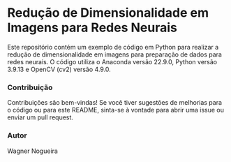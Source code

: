 # Redução de Dimensionalidade em Imagens para Redes Neurais

Este repositório contém um exemplo de código em Python para realizar a redução de dimensionalidade em imagens para preparação de dados para redes neurais. O código utiliza o Anaconda versão 22.9.0, Python versão 3.9.13 e OpenCV (cv2) versão 4.9.0.


### Contribuição
Contribuições são bem-vindas! Se você tiver sugestões de melhorias para o código ou para este README, sinta-se à vontade para abrir uma issue ou enviar um pull request.


### Autor
Wagner Nogueira
